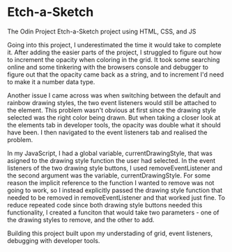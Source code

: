 # Etch-a-Sketch

The Odin Project Etch-a-Sketch project using HTML, CSS, and JS

Going into this project, I underestimated the time it would take to complete it. After adding the easier parts of the project, I struggled to figure out how to increment the opacity when coloring in the grid. It took some searching online and some tinkering with the browsers console and debugger to figure out that the opacity came back as a string, and to increment I'd need to make it a number data type.

Another issue I came across was when switching between the default and rainbow drawing styles, the two event listeners would still be attached to the element. This problem wasn't obvious at first since the drawing style selected was the right color being drawn. But when taking a closer look at the elements tab in developer tools, the opacity was double what it should have been. I then navigated to the event listeners tab and realised the problem.

In my JavaScript, I had a global variable, currentDrawingStyle, that was asigned to the drawing style function the user had selected. In the event listeners of the two drawing style buttons, I used removeEventListener and the second argument was the variable, currentDrawingStyle. For some reason the implicit reference to the function I wanted to remove was not going to work, so I instead explicitly passed the drawing style function that needed to be removed in removeEventListener and that worked just fine. To reduce repeated code since both drawing style buttons needed this functionality, I created a funciton that would take two parameters - one of the drawing styles to remove, and the other to add.

Building this project built upon my understading of grid, event listeners, debugging with developer tools.
